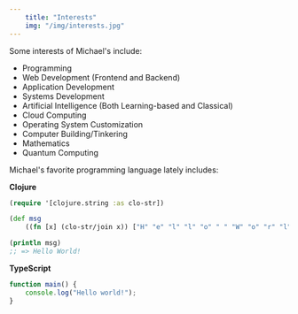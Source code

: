 ```yaml
---
    title: "Interests"
    img: "/img/interests.jpg"
---
```


Some interests of Michael's include:

- Programming 
- Web Development (Frontend and Backend)
- Application Development
- Systems Development
- Artificial Intelligence (Both Learning-based and Classical)
- Cloud Computing
- Operating System Customization
- Computer Building/Tinkering
- Mathematics
- Quantum Computing

Michael's favorite programming language lately includes: 

**Clojure**

```clojure
(require '[clojure.string :as clo-str])

(def msg 
    ((fn [x] (clo-str/join x)) ["H" "e" "l" "l" "o" " " "W" "o" "r" "l" "d" "!"]))

(println msg)
;; => Hello World!
```

**TypeScript**

```typescript
function main() {
    console.log("Hello world!");
}
```

<!-- # Other Interests -->

<!-- Some other interests Michael has is: -->

<!-- - Astronomy -->
<!-- - Quantum Mechanics -->
<!-- - Travelling -->
<!-- - Video Games -->
<!-- - Arts -->
<!-- - Photography -->
<!-- - Meditation -->
